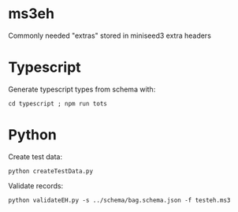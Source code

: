 # ms3eh
Commonly needed "extras" stored in miniseed3 extra headers


# Typescript

Generate typescript types from schema with:
```
cd typescript ; npm run tots
```

# Python

Create test data:
```
python createTestData.py
```

Validate records:
```
python validateEH.py -s ../schema/bag.schema.json -f testeh.ms3
```

